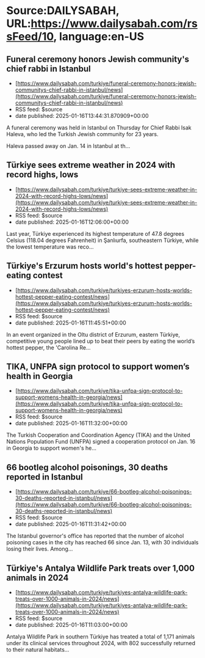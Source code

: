 # Source:DAILYSABAH, URL:https://www.dailysabah.com/rssFeed/10, language:en-US

## Funeral ceremony honors Jewish community's chief rabbi in Istanbul
 - [https://www.dailysabah.com/turkiye/funeral-ceremony-honors-jewish-communitys-chief-rabbi-in-istanbul/news](https://www.dailysabah.com/turkiye/funeral-ceremony-honors-jewish-communitys-chief-rabbi-in-istanbul/news)
 - RSS feed: $source
 - date published: 2025-01-16T13:44:31.870909+00:00

A funeral ceremony was held in Istanbul on Thursday for Chief Rabbi Isak Haleva, who led the Turkish Jewish community for 23 years.

Haleva passed away on Jan. 14 in Istanbul at th...

## Türkiye sees extreme weather in 2024 with record highs, lows
 - [https://www.dailysabah.com/turkiye/turkiye-sees-extreme-weather-in-2024-with-record-highs-lows/news](https://www.dailysabah.com/turkiye/turkiye-sees-extreme-weather-in-2024-with-record-highs-lows/news)
 - RSS feed: $source
 - date published: 2025-01-16T12:06:00+00:00

Last year, Türkiye experienced its highest temperature of 47.8 degrees Celsius (118.04 degrees Fahrenheit) in Şanlıurfa, southeastern Türkiye, while the lowest temperature was reco...

## Türkiye's Erzurum hosts world's hottest pepper-eating contest
 - [https://www.dailysabah.com/turkiye/turkiyes-erzurum-hosts-worlds-hottest-pepper-eating-contest/news](https://www.dailysabah.com/turkiye/turkiyes-erzurum-hosts-worlds-hottest-pepper-eating-contest/news)
 - RSS feed: $source
 - date published: 2025-01-16T11:45:51+00:00

In an event organized in the Oltu district of Erzurum, eastern Türkiye, competitive young people lined up to beat their peers by eating the world’s hottest pepper, the 'Carolina Re...

## TIKA, UNFPA sign protocol to support women’s health in Georgia
 - [https://www.dailysabah.com/turkiye/tika-unfpa-sign-protocol-to-support-womens-health-in-georgia/news](https://www.dailysabah.com/turkiye/tika-unfpa-sign-protocol-to-support-womens-health-in-georgia/news)
 - RSS feed: $source
 - date published: 2025-01-16T11:32:00+00:00

The Turkish Cooperation and Coordination Agency (TIKA) and the United Nations Population Fund (UNFPA) signed a cooperation protocol on Jan. 16 in Georgia to support women's he...

## 66 bootleg alcohol poisonings, 30 deaths reported in Istanbul
 - [https://www.dailysabah.com/turkiye/66-bootleg-alcohol-poisonings-30-deaths-reported-in-istanbul/news](https://www.dailysabah.com/turkiye/66-bootleg-alcohol-poisonings-30-deaths-reported-in-istanbul/news)
 - RSS feed: $source
 - date published: 2025-01-16T11:31:42+00:00

The Istanbul governor's office has reported that the number of alcohol poisoning cases in the city has reached 66 since Jan. 13, with 30 individuals losing their lives. Among...

## Türkiye's Antalya Wildlife Park treats over 1,000 animals in 2024
 - [https://www.dailysabah.com/turkiye/turkiyes-antalya-wildlife-park-treats-over-1000-animals-in-2024/news](https://www.dailysabah.com/turkiye/turkiyes-antalya-wildlife-park-treats-over-1000-animals-in-2024/news)
 - RSS feed: $source
 - date published: 2025-01-16T11:03:00+00:00

Antalya Wildlife Park in southern Türkiye has treated a total of 1,171 animals under its clinical services throughout 2024, with 802 successfully returned to their natural habitats...

